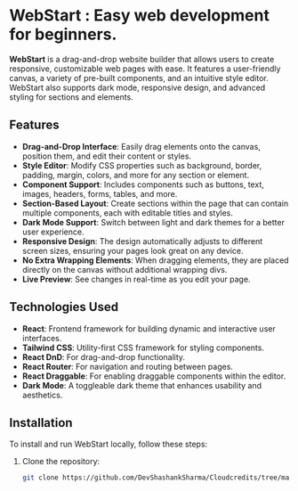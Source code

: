 # WebStart : Easy web development for beginners.


**WebStart** is a drag-and-drop website builder that allows users to create responsive, customizable web pages with ease. It features a user-friendly canvas, a variety of pre-built components, and an intuitive style editor. WebStart also supports dark mode, responsive design, and advanced styling for sections and elements.

## Features

- **Drag-and-Drop Interface**: Easily drag elements onto the canvas, position them, and edit their content or styles.
- **Style Editor**: Modify CSS properties such as background, border, padding, margin, colors, and more for any section or element.
- **Component Support**: Includes components such as buttons, text, images, headers, forms, tables, and more.
- **Section-Based Layout**: Create sections within the page that can contain multiple components, each with editable titles and styles.
- **Dark Mode Support**: Switch between light and dark themes for a better user experience.
- **Responsive Design**: The design automatically adjusts to different screen sizes, ensuring your pages look great on any device.
- **No Extra Wrapping Elements**: When dragging elements, they are placed directly on the canvas without additional wrapping divs.
- **Live Preview**: See changes in real-time as you edit your page.

## Technologies Used

- **React**: Frontend framework for building dynamic and interactive user interfaces.
- **Tailwind CSS**: Utility-first CSS framework for styling components.
- **React DnD**: For drag-and-drop functionality.
- **React Router**: For navigation and routing between pages.
- **React Draggable**: For enabling draggable components within the editor.
- **Dark Mode**: A toggleable dark theme that enhances usability and aesthetics.

## Installation

To install and run WebStart locally, follow these steps:

1. Clone the repository:

   ```bash
   git clone https://github.com/DevShashankSharma/Cloudcredits/tree/main/webstart
